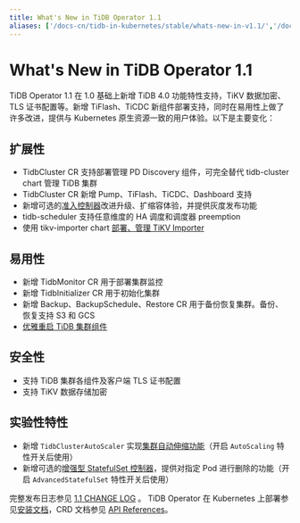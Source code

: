 ```yaml
---
title: What's New in TiDB Operator 1.1
aliases: ['/docs-cn/tidb-in-kubernetes/stable/whats-new-in-v1.1/','/docs-cn/tidb-in-kubernetes/v1.1/whats-new-in-v1.1/']
---
```


# What's New in TiDB Operator 1.1

TiDB Operator 1.1 在 1.0 基础上新增 TiDB 4.0 功能特性支持，TiKV 数据加密、TLS 证书配置等。新增 TiFlash、TiCDC 新组件部署支持，同时在易用性上做了许多改进，提供与 Kubernetes 原生资源一致的用户体验。以下是主要变化：

## 扩展性

- TidbCluster CR 支持部署管理 PD Discovery 组件，可完全替代 tidb-cluster chart 管理 TiDB 集群
- TidbCluster CR 新增 Pump、TiFlash、TiCDC、Dashboard 支持
- 新增可选的[准入控制器](enable-admission-webhook.md)改进升级、扩缩容体验，并提供灰度发布功能
- tidb-scheduler 支持任意维度的 HA 调度和调度器 preemption
- 使用 tikv-importer chart [部署、管理 TiKV Importer](restore-data-using-tidb-lightning.md#部署-tikv-importer)

## 易用性

- 新增 TidbMonitor CR 用于部署集群监控
- 新增 TidbInitializer CR 用于初始化集群
- 新增 Backup、BackupSchedule、Restore CR 用于备份恢复集群。备份、恢复支持 S3 和 GCS
- [优雅重启 TiDB 集群组件](restart-a-tidb-cluster.md)

## 安全性

- 支持 TiDB 集群各组件及客户端 TLS 证书配置 
- 支持 TiKV 数据存储加密

## 实验性特性

- 新增 `TidbClusterAutoScaler` 实现[集群自动伸缩功能](enable-tidb-cluster-auto-scaling.md)（开启 `AutoScaling` 特性开关后使用）
- 新增可选的[增强型 StatefulSet 控制器](advanced-statefulset.md)，提供对指定 Pod 进行删除的功能（开启 `AdvancedStatefulSet` 特性开关后使用）

完整发布日志参见 [1.1 CHANGE LOG](https://github.com/pingcap/tidb-operator/blob/master/CHANGELOG-1.1.md) 。
TiDB Operator 在 Kubernetes 上部署参见[安装文档](deploy-tidb-operator.md)，CRD 文档参见 [API References](https://github.com/pingcap/tidb-operator/blob/master/docs/api-references/docs.md)。
